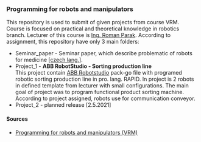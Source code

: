 ### Programming for robots and manipulators
This repository is used to submit of given projects from course VRM. Course is focused on practical and theoretical knowledge in robotics branch. Lecturer of this course is [Ing. Roman Parak](https://github.com/rparak). According to assignment, this repository have only 3 main folders:

* Seminar_paper - Seminar paper, which describe problematic of robots for medicine [[czech lang.]](https://en.wikipedia.org/wiki/Czech_language).
* Project_1 - **ABB RobotStudio - Sorting production line** <br /> This project contain [ABB Robotstudio](https://new.abb.com/products/robotics/en/robotstudio) pack-go file with programed robotic sorting production line in pro. lang. RAPID. In project is 2 robots in defined template from lecturer with small configurations. The main goal of project was to program functional product sorting machine. According to project assigned, robots use for communication conveyor.
* Project_2 - planned release [2.5.2021] 

#### Sources
* [Programming for robots and manipulators (VRM)](https://github.com/rparak/Programming-for-robots-and-manipulators-VRM)
